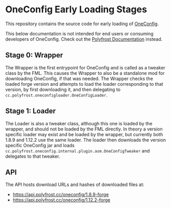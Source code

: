 # OneConfig Early Loading Stages

This repository contains the source code for early loading of [OneConfig].

This below documentation is not intended for end users or consuming developers of OneConfig.
Check out the [Polyfrost Documentation] instead.

## Stage 0: Wrapper

The Wrapper is the first entrypoint for OneConfig and is called as a tweaker class by the FML.
This causes the Wrapper to also be a standalone mod for downloading OneConfig, if that was needed.
The Wrapper checks the loaded forge version and attempts to load the loader corresponding to that version,
by first downloading it, and then delegating to `cc.polyfrost.oneconfigloader.OneConfigLoader`.

## Stage 1: Loader

The Loader is also a tweaker class, although this one is loaded by the wrapper, and should not be loaded by the FML
directly. In theory a version specific loader may exist and be loaded by the wrapper, but currently both 1.8.9 and
1.12.2 use the same loader. The loader then downloads the version specific OneConfig jar and
loads `cc.polyfrost.oneconfig.internal.plugin.asm.OneConfigTweaker` and delegates to that tweaker.

## API

The API hosts download URLs and hashes of downloaded files at:

- <https://api.polyfrost.cc/oneconfig/1.8.9-forge>
- <https://api.polyfrost.cc/oneconfig/1.12.2-forge>

[Polyfrost Documentation]: https://docs.polyfrost.cc/
[OneConfig]: https://github.com/Polyfrost/OneConfig

